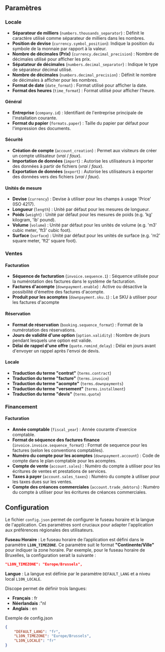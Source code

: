 
## Paramètres 

### Locale 

- **Séparateur de milliers** (`numbers.thousands_separator`) : Définit le caractère utilisé comme séparateur de milliers dans les nombres.
- **Position de devise**  (`currency.symbol_position`): Indique la position du symbole de la monnaie par rapport à la valeur.
- **Nombre de décimales (Prix)** (`currency.decimal_precision`) : Nombre de décimales utilisé pour afficher les prix.
- **Sépatateur de décimales** (`numbers.decimal_separator`) : Indique le type de séparateur décimal utilisé.
- **Nombre de décimales** (`numbers.decimal_precision`) : Définit le nombre de décimales à afficher pour les nombres.
- **Format de date** (`date_format`) : Format utilisé pour afficher la date.
- **Format des heures** (`time_format`) : Format utilisé pour afficher l'heure.

#### Général

- **Entreprise** (`company.id`) : Identifiant de l'entreprise principale de l'installation courante.
- **Format du papier** (`formats.paper`) : Taille du papier par défaut pour l'impression des documents.

#### Sécurité

- **Création de compte** (`account_creation`) : Permet aux visiteurs de créer un compte utilisateur (*vrai* / *faux*).  
- **Importation de données** (`import`) : Autorise les utilisateurs à importer des données à partir de fichiers (*vrai* / *faux*).  
- **Exportation de données** (`export`) : Autorise les utilisateurs à exporter des données vers des fichiers (*vrai* / *faux*).  

#### Unités de mesure
- **Devise** (`currency`) : Devise à utiliser pour les champs à usage 'Price' (ISO 4217).
- **Longueur** (`length`) : Unité par défaut pour les mesures de longueur.
- **Poids** (`weight`) : Unité par défaut pour les mesures de poids (e.g. 'kg' kilogram, 'lb' pound).
- **Volume** (`volume`) : Unité par défaut pour les unités de volume (e.g. 'm3' cubic meter, 'ft3' cubic foot).
- **Surface** (`surface`) : Unité par défaut pour les unités de surface (e.g. 'm2' square meter, 'ft2' square foot).

### Ventes

#### Facturation
- **Séquence de facturation** (`invoice.sequence.1`) : Séquence utilisée pour la numérotation des factures dans le système de facturation.
- **Factures d'acompte** (`downpayment.enable`) : Active ou désactive la possibilité d'émettre des factures d'acompte.
- **Produit pour les acomptes** (`downpayment.sku.1`) : Le SKU à utiliser pour les factures d'acompte

#### Réservation
- **Format de réservation** (`booking.sequence_format`) : Format de la numérotation des réservations.
- **Jours de validité d'une option** (`option.validity`) : Nombre de jours pendant lesquels une option est valide.
- **Délai de rappel d'une offre** (`quote.remind_delay`) : Délai en jours avant d'envoyer un rappel après l'envoi de devis.

#### Locale

- **Traduction du terme "contrat"** (`terms.contract`)
- **Traduction du terme "facture"** (`terms.invoice`)
- **Traduction du terme "acompte"** (`terms.downpayments`)
- **Traduction du terme "versement"** (`terms.installment`)
- **Traduction du terme "devis"** (`terms.quote`)

### Financement

#### Facturation

- **Année comptable** (`fiscal_year`) : Année courante d'exercice comptable.
- **Format de séquence des factures finance** (`invoice.invoice.sequence_format`) : Format de sequence pour les factures (selon les conventions comptables).
- **Numéro du compte pour les acomptes** (`downpayment.account`) : Code de compte dans le plan comptable pour les acomptes.
- **Compte de vente** (`account.sales`) : Numéro du compte à utiliser pour les écritures de ventes et prestations de services.
- **Taxes à payer** (`account.sales_taxes`) : Numéro du compte à utiliser pour les taxes dues sur les ventes.
- **Compte des créances commerciales** (`account.trade_debtors`) : Numéro du compte à utiliser pour les écritures de créances commerciales.

## Configuration

Le fichier `config.json` permet de configurer le fuseau horaire et la langue de l'application. Ces paramètres sont cruciaux pour adapter l'application aux préférences régionales des utilisateurs.

**Fuseau Horaire** : Le fuseau horaire de l’application est défini dans le paramètre **`L10N_TIMEZONE`**. Ce paramètre suit le format **"Continente/Ville"** pour indiquer la zone horaire. Par exemple, pour le fuseau horaire de Bruxelles, la configuration serait la suivante :

```json
"L10N_TIMEZONE": "Europe/Brussels",
```

**Langue** : La langue est définie par le paramètre `DEFAULT_LANG` et a niveu local `L10N_LOCALE`. 

Discope permet de définir trois langues:

- **Français** : fr
- **Néerlandais** :"nl
- **Anglais** : en

        
Exemple de config.json

```json
{
    "DEFAULT_LANG": "fr",
    "L10N_TIMEZONE": "Europe/Brussels",
    "L10N_LOCALE": "fr"
}
```

